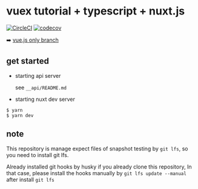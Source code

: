 # vuex tutorial + typescript + nuxt.js

[![CircleCI](https://circleci.com/gh/Yama-Tomo/vue-vuex-typescript-sample/tree/nuxt.svg?style=shield)](https://circleci.com/gh/Yama-Tomo/vue-vuex-typescript-sample/tree/nuxt)
[![codecov](https://codecov.io/gh/Yama-Tomo/vue-vuex-typescript-sample/branch/nuxt/graph/badge.svg)](https://codecov.io/gh/Yama-Tomo/vue-vuex-typescript-sample)

:arrow_right: [vue.js only branch](https://github.com/Yama-Tomo/vue-vuex-typescript-sample/tree/vue)

## get started

- starting api server

  see `__api/README.md`

- starting nuxt dev server

```
$ yarn
$ yarn dev
```

## note

This repository is manage expect files of snapshot testing by `git lfs`, so you need to install git lfs.

Already installed git hooks by husky if you already clone this repository, In that case, please install the hooks manually by `git lfs update --manual` after install `git lfs`
